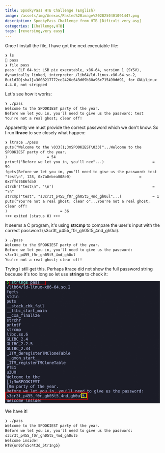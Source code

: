 ```yaml
---
title: SpookyPass HTB Challenge (English)
image: /assets/img/Anexos/Pasted%20image%2020250401091447.png
description: SpookyPass Challenge from HTB [Dificult very asy]
categories: [Challenge,HTB]
tags: [reversing,very easy]
---
```




Once I install the file, I have got the next executable file: 
```shell
❯ ls
 pass
❯ file pass
pass: ELF 64-bit LSB pie executable, x86-64, version 1 (SYSV), dynamically linked, interpreter /lib64/ld-linux-x86-64.so.2, BuildID[sha1]=3008217772cc2426c643d69b80a96c715490dd91, for GNU/Linux 4.4.0, not stripped
```

Let's see how it works:
```shell
❯ ./pass
Welcome to the SPOOKIEST party of the year.
Before we let you in, you'll need to give us the password: test
You're not a real ghost; clear off!
```

Apparently we must provide the correct password which we don't know. So I run **ltrace** to see closely what happen:
```shell
❯ ltrace ./pass
puts("Welcome to the \033[1;3mSPOOKIEST\033["...Welcome to the SPOOKIEST party of the year.
)                  = 54
printf("Before we let you in, you'll nee"...)                      = 59
fgets(Before we let you in, you'll need to give us the password: test
"test\n", 128, 0x7a8ebea008e0)                               = 0x7ffd7686fda0
strchr("test\n", '\n')                                             = "\n"
strcmp("test", "s3cr3t_p455_f0r_gh05t5_4nd_gh0ul"...)              = 1
puts("You're not a real ghost; clear o"...You're not a real ghost; clear off!
)                        = 36
+++ exited (status 0) +++
```

It seems a C program, it's using **strcmp** to compare the user's input with the correct password (s3cr3t_p455_f0r_gh05t5_4nd_gh0ul).

```shell
❯ ./pass
Welcome to the SPOOKIEST party of the year.
Before we let you in, you'll need to give us the password: s3cr3t_p455_f0r_gh05t5_4nd_gh0ul
You're not a real ghost; clear off!
```
Trying I still get this. Perhaps ltrace did not show the full password string beceuse it's too long so let use **strings** to check it:

![](/assets/img/Anexos/Pasted%20image%2020250331133456.png)

We have it!

```shell
❯ ./pass
Welcome to the SPOOKIEST party of the year.
Before we let you in, you'll need to give us the password: s3cr3t_p455_f0r_gh05t5_4nd_gh0ul5
Welcome inside!
HTB{un0bfu5c4t3d_5tr1ng5}

```